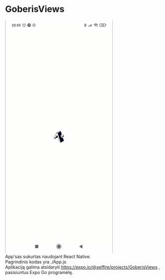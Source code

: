 # GoberisViews
![Demo](/146611027_459121762125199_2268873363188992670_n.gif)    
App'sas sukurtas naudojant React Native.  
Pagrindinis kodas yra ./App.js  
Aplikaciją galima atsidaryti https://expo.io/@xeffire/projects/GoberisViews , pasisiuntus Expo Go programėlę.
